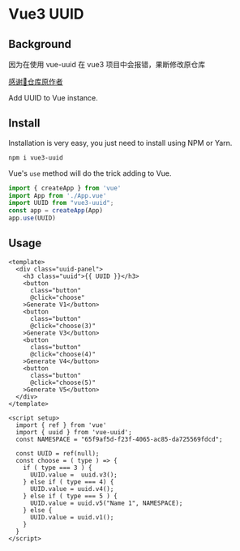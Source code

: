 # Vue3 UUID


## Background
因为在使用 vue-uuid 在 vue3 项目中会报错，果断修改原仓库    

[感谢🙏仓库原作者](https://github.com/VitorLuizC/vue-uuid)

Add UUID to Vue instance.


## Install

Installation is very easy, you just need to install using NPM or Yarn.

```sh
npm i vue3-uuid
```

Vue's `use` method will do the trick adding to Vue.

```js
import { createApp } from 'vue'
import App from './App.vue'
import UUID from "vue3-uuid";
const app = createApp(App)
app.use(UUID)

```

## Usage

```vue
<template>
  <div class="uuid-panel">
    <h3 class="uuid">{{ UUID }}</h3>
    <button
      class="button"
      @click="choose"
    >Generate V1</button>
    <button
      class="button"
      @click="choose(3)"
    >Generate V3</button>
    <button
      class="button"
      @click="choose(4)"
    >Generate V4</button>
    <button
      class="button"
      @click="choose(5)"
    >Generate V5</button>
  </div>
</template>

<script setup>
  import { ref } from 'vue'
  import { uuid } from 'vue-uuid';
  const NAMESPACE = "65f9af5d-f23f-4065-ac85-da725569fdcd";

  const UUID = ref(null);
  const choose = ( type ) => {
    if ( type === 3 ) {
      UUID.value =  uuid.v3();
    } else if ( type === 4) {
      UUID.value = uuid.v4();
    } else if ( type === 5 ) {
      UUID.value = uuid.v5("Name 1", NAMESPACE);
    } else {
      UUID.value = uuid.v1();
    }
  }
</script>
```
